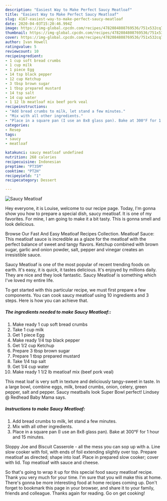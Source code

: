 ```yaml
---
description: "Easiest Way to Make Perfect Saucy Meatloaf"
title: "Easiest Way to Make Perfect Saucy Meatloaf"
slug: 4167-easiest-way-to-make-perfect-saucy-meatloaf
date: 2020-04-03T15:20:46.994Z
image: https://img-global.cpcdn.com/recipes/4782084808769536/751x532cq70/saucy-meatloaf-recipe-main-photo.jpg
thumbnail: https://img-global.cpcdn.com/recipes/4782084808769536/751x532cq70/saucy-meatloaf-recipe-main-photo.jpg
cover: https://img-global.cpcdn.com/recipes/4782084808769536/751x532cq70/saucy-meatloaf-recipe-main-photo.jpg
author: Ivan Howell
ratingvalue: 5
reviewcount: 10
recipeingredient:
- 1 cup soft bread crumbs
- 1 cup milk
- 1 piece Egg
- 14 tsp black pepper
- 12 cup Ketchup
- 3 tbsp brown sugar
- 1 tbsp prepared mustard
- 14 tsp salt
- 14 cup water
- 1 12 lb meatloaf mix beef pork veal
recipeinstructions:
- "Add bread crumbs to milk, let stand a few minutes."
- "Mix with all other ingredients."
- "Place in a square pan (I use an 8x8 glass pan). Bake at 300°F for 1 hour and 15 minutes."
categories:
- Resep
tags:
- saucy
- meatloaf

katakunci: saucy meatloaf undefined
nutrition: 268 calories
recipecuisine: Indonesian
preptime: "PT35M"
cooktime: "PT2H"
recipeyield: "1"
recipecategory: Dessert

---
```



![Saucy Meatloaf](https://img-global.cpcdn.com/recipes/4782084808769536/751x532cq70/saucy-meatloaf-recipe-main-photo.jpg)

Hey everyone, it is Louise, welcome to our recipe page. Today, I'm gonna show you how to prepare a special dish, saucy meatloaf. It is one of my favorites. For mine, I am going to make it a bit tasty. This is gonna smell and look delicious.

Browse Our Fast And Easy Meatloaf Recipes Collection. Meatloaf Sauce: This meatloaf sauce is incredible as a glaze for the meatloaf with the perfect balance of sweet and tangy flavors. Ketchup combined with brown sugar, garlic and onion powder, salt, pepper and vinegar creates an irresistible sauce.

Saucy Meatloaf is one of the most popular of recent trending foods on earth. It's easy, it is quick, it tastes delicious. It's enjoyed by millions daily. They are nice and they look fantastic. Saucy Meatloaf is something which I've loved my entire life.


To get started with this particular recipe, we must first prepare a few components. You can cook saucy meatloaf using 10 ingredients and 3 steps. Here is how you can achieve that.

##### The ingredients needed to make Saucy Meatloaf::

1. Make ready 1 cup soft bread crumbs
1. Take 1 cup milk
1. Get 1 piece Egg
1. Make ready 1/4 tsp black pepper
1. Get 1/2 cup Ketchup
1. Prepare 3 tbsp brown sugar
1. Prepare 1 tbsp prepared mustard
1. Take 1/4 tsp salt
1. Get 1/4 cup water
1. Make ready 1 1/2 lb meatloaf mix (beef pork veal)


This meat loaf is very soft in texture and deliciously tangy-sweet in taste. In a large bowl, combine eggs, milk, bread crumbs, onion, celery, green pepper, salt and pepper. Saucy meatballs look Super Bowl perfect! Lindsey @ Redhead Baby Mama says. 

##### Instructions to make Saucy Meatloaf:

1. Add bread crumbs to milk, let stand a few minutes.
1. Mix with all other ingredients.
1. Place in a square pan (I use an 8x8 glass pan). Bake at 300°F for 1 hour and 15 minutes.


Sloppy Joe and Biscuit Casserole - all the mess you can sop up with a. Line slow cooker with foil, with ends of foil extending slightly over top. Prepare meatloaf as directed; shape into loaf. Place in prepared slow cooker; cover with lid. Top meatloaf with sauce and cheese. 

So that's going to wrap it up for this special food saucy meatloaf recipe. Thank you very much for your time. I'm sure that you will make this at home. There's gonna be more interesting food at home recipes coming up. Don't forget to bookmark this page in your browser, and share it to your family, friends and colleague. Thanks again for reading. Go on get cooking!
